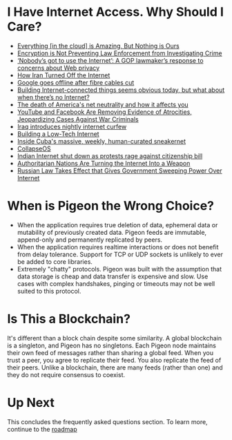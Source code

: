 # I Have Internet Access. Why Should I Care?

 * [Everything [in the cloud] is Amazing, But Nothing is Ours](https://alexdanco.com/2019/10/26/everything-is-amazing-but-nothing-is-ours/)
 * [Encryption is Not Preventing Law Enforcement from Investigating Crime](https://www.alec.org/article/encryption-is-not-preventing-law-enforcement-from-investigating-crime/)
 * [‘Nobody’s got to use the Internet’: A GOP lawmaker’s response to concerns about Web privacy](https://www.washingtonpost.com/news/powerpost/wp/2017/04/15/nobodys-got-to-use-the-internet-a-gop-lawmakers-response-to-concerns-about-web-privacy/)
 * [How Iran Turned Off the Internet](https://thewire.in/tech/how-iran-turned-off-the-internet)
 * [Google goes offline after fibre cables cut](https://www.bbc.com/news/technology-50851420)
 * [Building Internet-connected things seems obvious today, but what about when there’s no Internet?](https://back7.co/home/raspberry-pi-recovery-kit)
 * [The death of America's net neutrality and how it affects you](https://www.dw.com/en/the-death-of-americas-net-neutrality-and-how-it-affects-you/a-43934099)
 * [YouTube and Facebook Are Removing Evidence of Atrocities, Jeopardizing Cases Against War Criminals](https://theintercept.com/2017/11/02/war-crimes-youtube-facebook-syria-rohingya/)
 * [Iraq introduces nightly internet curfew](https://netblocks.org/reports/iraq-introduces-nightly-internet-curfew-JAp1DKBd)
 * [Building a Low-Tech Internet](https://www.lowtechmagazine.com/2015/10/how-to-build-a-low-tech-internet.html)
 * [Inside Cuba's massive, weekly, human-curated sneakernet](https://boingboing.net/2018/05/03/inside-cubas-massive-weekly.html)
 * [CollapseOS](https://collapseos.org/)
 * [Indian Internet shut down as protests rage against citizenship bill](https://edition.cnn.com/2019/12/12/asia/india-shutdown-citizenship-bill-intl-hnk/index.html)
 * [Authoritarian Nations Are Turning the Internet Into a Weapon](https://onezero.medium.com/authoritarian-nations-are-turning-the-internet-into-a-weapon-10119d4e9992)
 * [Russian Law Takes Effect that Gives Government Sweeping Power Over Internet](https://www.npr.org/2019/11/01/775366588/russian-law-takes-effect-that-gives-government-sweeping-power-over-internet)

# When is Pigeon the Wrong Choice?

 * When the application requires true deletion of data, ephemeral data or mutability of previously created data. Pigeon feeds are immutable, append-only and permanently replicated by peers.
 * When the application requires realtime interactions or does not benefit from delay tolerance. Support for TCP or UDP sockets is unlikely to ever be added to core libraries.
 * Extremely "chatty" protocols. Pigeon was built with the assumption that data storage is cheap and data transfer is expensive and slow. Use cases with complex handshakes, pinging or timeouts may not be well suited to this protocol.

# Is This a Blockchain?

It's different than a block chain despite some similarity. A global blockchain is a singleton, and Pigeon has no singletons. Each Pigeon node maintains their own feed of messages rather than sharing a global feed. When you trust a peer, you agree to replicate their feed. You also replicate the feed of their peers. Unlike a blockchain, there are many feeds (rather than one) and they do not require consensus to coexist.

# Up Next

This concludes the frequently asked questions section. To learn more, continue to the [roadmap](ROADMAP.md)